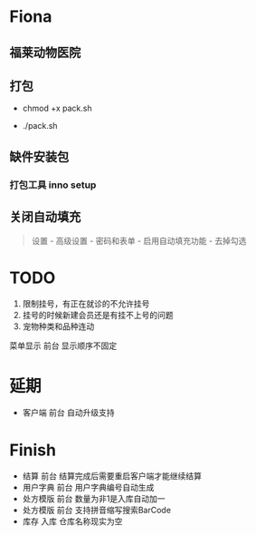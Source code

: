 # Fiona
## 福莱动物医院

## 打包

- chmod +x pack.sh

- ./pack.sh

## 缺件安装包

### 打包工具 inno setup

## 关闭自动填充

> 设置 - 高级设置 - 密码和表单 - 启用自动填充功能 - 去掉勾选

# TODO

1. 限制挂号，有正在就诊的不允许挂号
4. 挂号的时候新建会员还是有挂不上号的问题
4. 宠物种类和品种连动

菜单显示	前台	显示顺序不固定

# 延期

- 客户端	前台	自动升级支持

# Finish

- 结算	前台	结算完成后需要重启客户端才能继续结算
- 用户字典	前台	用户字典编号自动生成
- 处方模版	前台	数量为非1是入库自动加一
- 处方模版	前台	支持拼音缩写搜索BarCode
- 库存	入库	仓库名称现实为空
